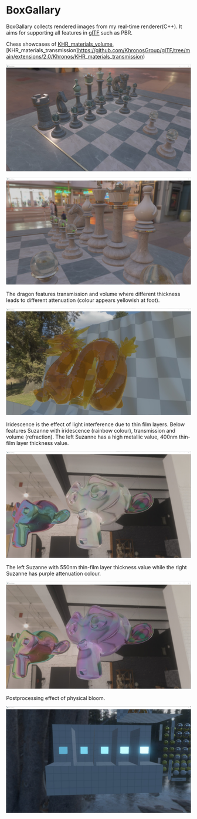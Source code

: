 # BoxGallary
BoxGallary collects rendered images from my real-time renderer(C++). It aims for supporting all features in [glTF](https://github.com/KhronosGroup/glTF) such as PBR.

Chess showcases of [KHR_materials_volume](https://github.com/KhronosGroup/glTF/blob/main/extensions/2.0/Khronos/KHR_materials_volume/README.md), [KHR_materials_transmission]https://github.com/KhronosGroup/glTF/tree/main/extensions/2.0/Khronos/KHR_materials_transmission)

![chess1](images/chess1.jpg)

![chess1](images/chess2.jpg)

The dragon features transmission and volume where different thickness leads to different attenuation (colour appears yellowish at foot).

![Dragon with attenuation](images/attenuation_dragon.jpg)

Iridescence is the effect of light interference due to thin film layers. Below features Suzanne with iridescence (rainbow colour), transmission and volume (refraction). The left Suzanne has a high metallic value, 400nm thin-film layer thickness value. 

![iridescene](images/iridescene_400.jpg)

The left Suzanne with 550nm thin-film layer thickness value while the right Suzanne has purple attenuation colour. 

![iridescene_550](images/iridescene_550.jpg)

Postprocessing effect of physical bloom. 

![bloom](images/bloom.jpg)
